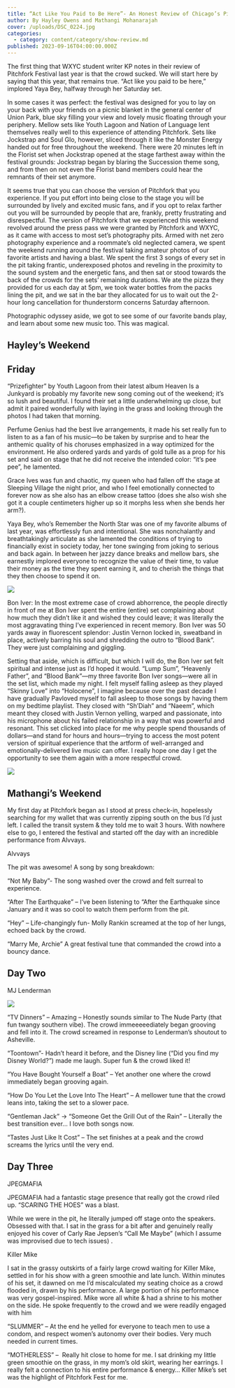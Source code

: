 ```yaml
---
title: “Act Like You Paid to Be Here”- An Honest Review of Chicago’s Pitchfork Fest
author: By Hayley Owens and Mathangi Mohanarajah
cover: /uploads/DSC_0224.jpg
categories:
  - category: content/category/show-review.md
published: 2023-09-16T04:00:00.000Z
---
```


The first thing that WXYC student writer KP notes in their review of Pitchfork Festival last year is that the crowd sucked. We will start here by saying that this year, that remains true. “Act like you paid to be here,” implored Yaya Bey, halfway through her Saturday set. 

In some cases it was perfect: the festival was designed for you to lay on your back with your friends on a picnic blanket in the general center of Union Park, blue sky filling your view and lovely music floating through your periphery. Mellow sets like Youth Lagoon and Nation of Language lent themselves really well to this experience of attending Pitchfork. Sets like Jockstrap and Soul Glo, however, sliced through it like the Monster Energy handed out for free throughout the weekend. There were 20 minutes left in the Florist set when Jockstrap opened at the stage farthest away within the festival grounds: Jockstrap began by blaring the Succession theme song, and from then on not even the Florist band members could hear the remnants of their set anymore. 

It seems true that you can choose the version of Pitchfork that you experience. If you put effort into being close to the stage you will be surrounded by lively and excited music fans, and if you opt to relax farther out you will be surrounded by people that are, frankly, pretty frustrating and disrespectful. The version of Pitchfork that we experienced this weekend revolved around the press pass we were granted by Pitchfork and WXYC, as it came with access to most set’s photography pits. Armed with net zero photography experience and a roommate’s old neglected camera, we spent the weekend running around the festival taking amateur photos of our favorite artists and having a blast. We spent the first 3 songs of every set in the pit taking frantic, underexposed photos and reveling in the proximity to the sound system and the energetic fans, and then sat or stood towards the back of the crowds for the sets’ remaining durations. We ate the pizza they provided for us each day at 5pm, we took water bottles from the packs lining the pit, and we sat in the bar they allocated for us to wait out the 2-hour long cancellation for thunderstorm concerns Saturday afternoon.

Photographic odyssey aside, we got to see some of our favorite bands play, and learn about some new music too. This was magical.

## Hayley’s Weekend

## Friday

“Prizefighter” by Youth Lagoon from their latest album Heaven Is a Junkyard is probably my favorite new song coming out of the weekend; it’s so lush and beautiful. I found their set a little underwhelming up close, but admit it paired wonderfully with laying in the grass and looking through the photos I had taken that morning. 

Perfume Genius had the best live arrangements, it made his set really fun to listen to as a fan of his music—to be taken by surprise and to hear the anthemic quality of his choruses emphasized in a way optimized for the environment. He also ordered yards and yards of gold tulle as a prop for his set and said on stage that he did not receive the intended color: “it’s pee pee”, he lamented. 

Grace Ives was fun and chaotic, my queen who had fallen off the stage at Sleeping Village the night prior, and who I feel emotionally connected to forever now as she also has an elbow crease tattoo (does she also wish she got it a couple centimeters higher up so it morphs less when she bends her arm?). 

Yaya Bey, who’s Remember the North Star was one of my favorite albums of last year, was effortlessly fun and intentional. She was nonchalantly and breathtakingly articulate as she lamented the conditions of trying to financially exist in society today, her tone swinging from joking to serious and back again. In between her jazzy dance breaks and mellow bars, she earnestly implored everyone to recognize the value of their time, to value their money as the time they spent earning it, and to cherish the things that they then choose to spend it on.

![](/uploads/p4.webp)

Bon Iver: In the most extreme case of crowd abhorrence, the people directly in front of me at Bon Iver spent the entire (entire) set complaining about how much they didn’t like it and wished they could leave; it was literally the most aggravating thing I’ve experienced in recent memory. Bon Iver was 50 yards away in fluorescent splendor: Justin Vernon locked in, sweatband in place, actively barring his soul and shredding the outro to “Blood Bank”. They were just complaining and giggling. 

Setting that aside, which is difficult, but which I will do, the Bon Iver set felt spiritual and intense just as I’d hoped it would. “Lump Sum”, “Heavenly Father”, and “Blood Bank”—my three favorite Bon Iver songs—were all in the set list, which made my night. I felt myself falling asleep as they played “Skinny Love” into “Holocene”, I imagine because over the past decade I have gradually Pavloved myself to fall asleep to those songs by having them on my bedtime playlist. They closed with “Sh’Diah” and “Naeem”, which meant they closed with Justin Vernon yelling, warped and passionate, into his microphone about his failed relationship in a way that was powerful and resonant. This set clicked into place for me why people spend thousands of dollars—and stand for hours and hours—trying to access the most potent version of spiritual experience that the artform of well-arranged and emotionally-delivered live music can offer. I really hope one day I get the opportunity to see them again with a more respectful crowd. 

![](/uploads/rain_return.webp)

## Mathangi’s Weekend

My first day at Pitchfork began as I stood at press check-in, hopelessly searching for my wallet that was currently zipping south on the bus I’d just left. I called the transit system & they told me to wait 3 hours. With nowhere else to go, I entered the festival and started off the day with an incredible performance from Alvvays.

Alvvays

The pit was awesome! A song by song breakdown:

“Not My Baby”- The song washed over the crowd and felt surreal to experience.

“After The Earthquake” – I’ve been listening to “After the Earthquake since January and it was so cool to watch them perform from the pit.

“Hey” – Life-changingly fun- Molly Rankin screamed at the top of her lungs, echoed back by the crowd.

“Marry Me, Archie” A great festival tune that commanded the crowd into a bouncy dance.

## Day Two

MJ Lenderman

![](/uploads/dsc_0910.webp)

“TV Dinners” – Amazing – Honestly sounds similar to The Nude Party (that fun twangy southern vibe). The crowd immeeeeediately began grooving and fell into it. The crowd screamed in response to Lenderman’s shoutout to Asheville.

“Toontown”- Hadn’t heard it before, and the Disney line (“Did you find my Disney World?”) made me laugh. Super fun & the crowd liked it!

“You Have Bought Yourself a Boat” – Yet another one where the crowd immediately began grooving again.

“How Do You Let the Love Into The Heart” – A mellower tune that the crowd leans into, taking the set to a slower pace.

“Gentleman Jack” -> “Someone Get the Grill Out of the Rain” – Literally the best transition ever… I love both songs now.

“Tastes Just Like It Cost” – The set finishes at a peak and the crowd screams the lyrics until the very end.

## Day Three

JPEGMAFIA

JPEGMAFIA had a fantastic stage presence that really got the crowd riled up. “SCARING THE HOES” was a blast.

While we were in the pit, he literally jumped off stage onto the speakers. Obsessed with that. I sat in the grass for a bit after and genuinely really enjoyed his cover of Carly Rae Jepsen’s “Call Me Maybe” (which I assume was improvised due to tech issues) .

Killer Mike

I sat in the grassy outskirts of a fairly large crowd waiting for Killer Mike, settled in for his show with a green smoothie and late lunch. Within minutes of his set, it dawned on me I’d miscalculated my seating choice as a crowd flooded in, drawn by his performance. A large portion of his performance was very gospel-inspired. Mike wore all white & had a shrine to his mother on the side. He spoke frequently to the crowd and we were readily engaged with him

“SLUMMER” – At the end he yelled for everyone to teach men to use a condom, and respect women’s autonomy over their bodies. Very much needed in current times.

“MOTHERLESS” –  Really hit close to home for me. I sat drinking my little green smoothie on the grass, in my mom’s old skirt, wearing her earrings. I really felt a connection to his entire performance & energy… Killer Mike’s set was the highlight of Pitchfork Fest for me.
